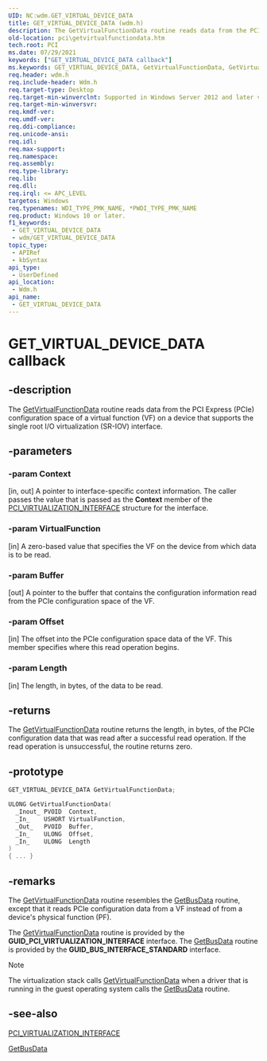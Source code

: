```yaml
---
UID: NC:wdm.GET_VIRTUAL_DEVICE_DATA
title: GET_VIRTUAL_DEVICE_DATA (wdm.h)
description: The GetVirtualFunctionData routine reads data from the PCI Express (PCIe) configuration space of a virtual function (VF) on a device that supports the single root I/O virtualization (SR-IOV) interface.
old-location: pci\getvirtualfunctiondata.htm
tech.root: PCI
ms.date: 07/29/2021
keywords: ["GET_VIRTUAL_DEVICE_DATA callback"]
ms.keywords: GET_VIRTUAL_DEVICE_DATA, GetVirtualFunctionData, GetVirtualFunctionData routine, PCI.getvirtualfunctiondata, wdm/GetVirtualFunctionData
req.header: wdm.h
req.include-header: Wdm.h
req.target-type: Desktop
req.target-min-winverclnt: Supported in Windows Server 2012 and later versions of Windows.
req.target-min-winversvr: 
req.kmdf-ver: 
req.umdf-ver: 
req.ddi-compliance: 
req.unicode-ansi: 
req.idl: 
req.max-support: 
req.namespace: 
req.assembly: 
req.type-library: 
req.lib: 
req.dll: 
req.irql: <= APC_LEVEL
targetos: Windows
req.typenames: WDI_TYPE_PMK_NAME, *PWDI_TYPE_PMK_NAME
req.product: Windows 10 or later.
f1_keywords:
 - GET_VIRTUAL_DEVICE_DATA
 - wdm/GET_VIRTUAL_DEVICE_DATA
topic_type:
 - APIRef
 - kbSyntax
api_type:
 - UserDefined
api_location:
 - Wdm.h
api_name:
 - GET_VIRTUAL_DEVICE_DATA
---
```


# GET_VIRTUAL_DEVICE_DATA callback

## -description

The  [GetVirtualFunctionData]() routine reads data from the PCI Express (PCIe) configuration space of a virtual function (VF) on a device that supports the single root I/O virtualization (SR-IOV) interface.

## -parameters

### -param Context

[in, out] A pointer to interface-specific context information. The caller passes the value that is passed as the **Context** member of the [PCI_VIRTUALIZATION_INTERFACE](/previous-versions/windows/hardware/drivers/hh406642(v=vs.85)) structure for the interface.

### -param VirtualFunction

[in] A zero-based value that specifies the VF on the device from which data is to be read.

### -param Buffer

[out] A pointer to the buffer that contains the configuration information read from the PCIe configuration space of the VF.

### -param Offset

[in] The offset into the PCIe configuration space data of the VF. This member specifies where this read operation begins.

### -param Length

[in] The length, in bytes, of the data to be read.

## -returns

The [GetVirtualFunctionData]() routine returns the length, in bytes, of the PCIe configuration data that was read after a successful read operation. If the read operation is unsuccessful, the routine returns zero.

## -prototype

```cpp
GET_VIRTUAL_DEVICE_DATA GetVirtualFunctionData;

ULONG GetVirtualFunctionData(
  _Inout_ PVOID  Context,
  _In_    USHORT VirtualFunction,
  _Out_   PVOID  Buffer,
  _In_    ULONG  Offset,
  _In_    ULONG  Length
)
{ ... }
```

## -remarks

The [GetVirtualFunctionData]() routine resembles the [GetBusData](..\wdm\nc-wdm-get_set_device_data.md) routine, except that it reads PCIe configuration data from a VF instead of from a device's physical function (PF).

The [GetVirtualFunctionData]() routine is provided by the **GUID_PCI_VIRTUALIZATION_INTERFACE** interface. The [GetBusData](..\wdm\nc-wdm-get_set_device_data.md) routine is provided by the **GUID_BUS_INTERFACE_STANDARD** interface.

> [!NOTE]
> The virtualization stack calls [GetVirtualFunctionData]() when a driver that is running in the guest operating system calls the [GetBusData](..\wdm\nc-wdm-get_set_device_data.md) routine.

## -see-also

[PCI_VIRTUALIZATION_INTERFACE](/previous-versions/windows/hardware/drivers/hh406642(v=vs.85))

[GetBusData](..\wdm\nc-wdm-get_set_device_data.md)